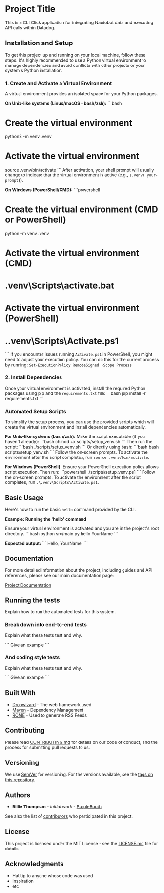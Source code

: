 # Project Title

This is a CLI Click application for integrating Nautobot data and executing API calls within Datadog.

## Installation and Setup

To get this project up and running on your local machine, follow these steps. It's highly recommended to use a Python virtual environment to manage dependencies and avoid conflicts with other projects or your system's Python installation.

### 1. Create and Activate a Virtual Environment

A virtual environment provides an isolated space for your Python packages.

**On Unix-like systems (Linux/macOS - bash/zsh):**
\`\`\`bash
# Create the virtual environment
python3 -m venv .venv

# Activate the virtual environment
source .venv/bin/activate
\`\`\`
After activation, your shell prompt will usually change to indicate that the virtual environment is active (e.g., `(.venv) your-prompt$`).

**On Windows (PowerShell/CMD):**
\`\`\`powershell
# Create the virtual environment (CMD or PowerShell)
python -m venv .venv

# Activate the virtual environment (CMD)
# .venv\Scripts\activate.bat

# Activate the virtual environment (PowerShell)
# .\.venv\Scripts\Activate.ps1
\`\`\`
If you encounter issues running `Activate.ps1` in PowerShell, you might need to adjust your execution policy. You can do this for the current process by running:
`Set-ExecutionPolicy RemoteSigned -Scope Process`

### 2. Install Dependencies

Once your virtual environment is activated, install the required Python packages using pip and the `requirements.txt` file:
\`\`\`bash
pip install -r requirements.txt
\`\`\`

### Automated Setup Scripts

To simplify the setup process, you can use the provided scripts which will create the virtual environment and install dependencies automatically.

**For Unix-like systems (bash/zsh):**
Make the script executable (if you haven't already):
\`\`\`bash
chmod +x scripts/setup_venv.sh
\`\`\`
Then run the script:
\`\`\`bash
./scripts/setup_venv.sh
\`\`\`
Or directly using bash:
\`\`\`bash
bash scripts/setup_venv.sh
\`\`\`
Follow the on-screen prompts. To activate the environment after the script completes, run `source .venv/bin/activate`.

**For Windows (PowerShell):**
Ensure your PowerShell execution policy allows script execution. Then run:
\`\`\`powershell
.\scripts\setup_venv.ps1
\`\`\`
Follow the on-screen prompts. To activate the environment after the script completes, run `.\.venv\Scripts\Activate.ps1`.

## Basic Usage

Here's how to run the basic `hello` command provided by the CLI.

**Example: Running the 'hello' command**

Ensure your virtual environment is activated and you are in the project's root directory.
\`\`\`bash
python src/main.py hello YourName
\`\`\`

**Expected output:**
\`\`\`
Hello, YourName!
\`\`\`

## Documentation

For more detailed information about the project, including guides and API references, please see our main documentation page:

[Project Documentation](docs/index.md)

## Running the tests

Explain how to run the automated tests for this system.

### Break down into end-to-end tests

Explain what these tests test and why.

\`\`\`
Give an example
\`\`\`

### And coding style tests

Explain what these tests test and why.

\`\`\`
Give an example
\`\`\`

## Built With

* [Dropwizard](http://www.dropwizard.io/1.0.2/docs/) - The web framework used
* [Maven](https://maven.apache.org/) - Dependency Management
* [ROME](https://rometools.github.io/rome/) - Used to generate RSS Feeds

## Contributing

Please read [CONTRIBUTING.md](CONTRIBUTING.md) for details on our code of conduct, and the process for submitting pull requests to us.

## Versioning

We use [SemVer](http://semver.org/) for versioning. For the versions available, see the [tags on this repository](https://github.com/your/project/tags).

## Authors

* **Billie Thompson** - *Initial work* - [PurpleBooth](https://github.com/PurpleBooth)

See also the list of [contributors](https://github.com/your/project/contributors) who participated in this project.

## License

This project is licensed under the MIT License - see the [LICENSE.md](LICENSE.md) file for details

## Acknowledgments

* Hat tip to anyone whose code was used
* Inspiration
* etc
